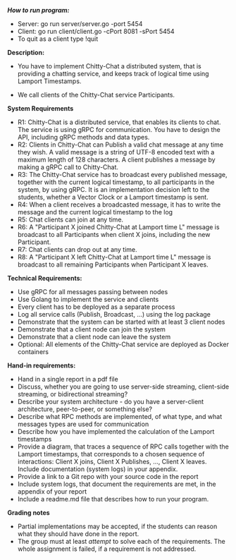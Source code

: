 **_How to run program:_**

- Server: go run server/server.go -port 5454
- Client: go run client/client.go -cPort 8081 -sPort 5454
- To quit as a client type !quit

**Description:**

- You have to implement Chitty-Chat a distributed system, that is providing a chatting service, and keeps track of logical time using Lamport Timestamps.

- We call clients of the Chitty-Chat service Participants.

**System Requirements**

- R1: Chitty-Chat is a distributed service, that enables its clients to chat. The service is using gRPC for communication. You have to design the API, including gRPC methods and data types.
- R2: Clients in Chitty-Chat can Publish a valid chat message at any time they wish. A valid message is a string of UTF-8 encoded text with a maximum length of 128 characters. A client publishes a message by making a gRPC call to Chitty-Chat.
- R3: The Chitty-Chat service has to broadcast every published message, together with the current logical timestamp, to all participants in the system, by using gRPC. It is an implementation decision left to the students, whether a Vector Clock or a Lamport timestamp is sent.
- R4: When a client receives a broadcasted message, it has to write the message and the current logical timestamp to the log
- R5: Chat clients can join at any time.
- R6: A "Participant X joined Chitty-Chat at Lamport time L" message is broadcast to all Participants when client X joins, including the new Participant.
- R7: Chat clients can drop out at any time.
- R8: A "Participant X left Chitty-Chat at Lamport time L" message is broadcast to all remaining Participants when Participant X leaves.

**Technical Requirements:**

- Use gRPC for all messages passing between nodes
- Use Golang to implement the service and clients
- Every client has to be deployed as a separate process
- Log all service calls (Publish, Broadcast, ...) using the log package
- Demonstrate that the system can be started with at least 3 client nodes
- Demonstrate that a client node can join the system
- Demonstrate that a client node can leave the system
- Optional: All elements of the Chitty-Chat service are deployed as Docker containers

**Hand-in requirements:**

- Hand in a single report in a pdf file
- Discuss, whether you are going to use server-side streaming, client-side streaming, or bidirectional streaming?
- Describe your system architecture - do you have a server-client architecture, peer-to-peer, or something else?
- Describe what RPC methods are implemented, of what type, and what messages types are used for communication
- Describe how you have implemented the calculation of the Lamport timestamps
- Provide a diagram, that traces a sequence of RPC calls together with the Lamport timestamps, that corresponds to a chosen sequence of interactions: Client X joins, Client X Publishes, ..., Client X leaves. Include documentation (system logs) in your appendix.
- Provide a link to a Git repo with your source code in the report
- Include system logs, that document the requirements are met, in the appendix of your report
- Include a readme.md file that describes how to run your program.

**Grading notes**

- Partial implementations may be accepted, if the students can reason what they should have done in the report.
- The group must at least _attempt_ to solve each of the requirements. The whole assignment is failed, if a requirement is not addressed.
